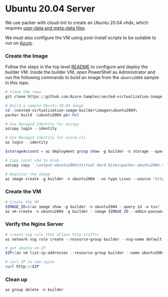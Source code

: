 # Ubuntu 20.04 Server

We use packer with cloud-init to create an Ubuntu 20.04 vhdx, which requires [user-data and meta-data files](https://ubuntu.com/server/docs/install/autoinstall-quickstart).

We must also configure the VM using post-install scripts to be suitable to run on [Azure](https://docs.microsoft.com/en-us/azure/virtual-machines/linux/create-upload-ubuntu).

### Create the Image

Follow the steps in the top level [README](../../README.md) to configure and deploy the builder VM. Inside the builder VM, open PowerShell as Administrator and run the following commands to build an image from the `ubuntu2004` sample in this repo.


``` powershell
# Clone the repo
git clone https://github.com/Azure-Samples/nested-virtualization-image-builder --config core.autocrlf=input

# Build a sample Ubuntu 20.04 image
cd .\nested-virtualization-image-builder\images\ubuntu2004\
packer build .\ubuntu2004.pkr.hcl

# Use Managed Identity for azcopy
azcopy login --identity

# Use Managed Identity for azure-cli
az login --identity

$storageAccount = az deployment group show -g builder -n storage --query 'properties.outputs.storageAccount.value' -o tsv

# Copy local vhd to blob
azcopy copy '.\output-ubuntu2004\Virtual Hard Disks\packer-ubuntu2004.vhd' "https://$storageAccount.blob.core.windows.net/images/ubuntu2004.vhd"

# Register the image
az image create -g builder -n ubuntu2004 --os-type Linux --source "https://$storageAccount.blob.core.windows.net/images/ubuntu2004.vhd"

```

### Create the VM

``` powershell
# Create the VM
$IMAGE_ID=$(az image show -g builder -n ubuntu2004 --query id -o tsv)
az vm create -n ubuntu2004 -g builder --image $IMAGE_ID --admin-password Password#1234 --nsg default
```

### Verify the Nginx Server

``` powershell
# create nsg rule that allows http traffic
az network nsg rule create --resource-group builder --nsg-name default -n AllowHttpRule --priority 501 --protocol "*" --destination-port-ranges 80 --access Allow

# get ubuntu vm IP
$IP=(az vm list-ip-addresses --resource-group builder --name ubuntu2004 --query "[].virtualMachine.network.publicIpAddresses[0].ipAddress" --output tsv)

# curl IP to see nginx 
curl http://$IP
```

### Clean up

```shell
az group delete -n builder
```

